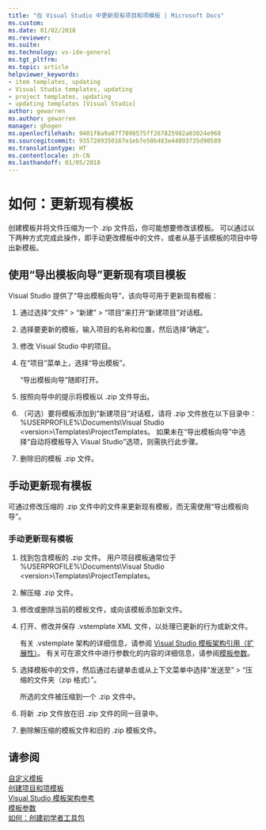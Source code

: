 ```yaml
---
title: "在 Visual Studio 中更新现有项目和项模板 | Microsoft Docs"
ms.custom: 
ms.date: 01/02/2018
ms.reviewer: 
ms.suite: 
ms.technology: vs-ide-general
ms.tgt_pltfrm: 
ms.topic: article
helpviewer_keywords:
- item templates, updating
- Visual Studio templates, updating
- project templates, updating
- updating templates [Visual Studio]
author: gewarren
ms.author: gewarren
manager: ghogen
ms.openlocfilehash: 9401f8a9a07f7098575ff267825982a03024e968
ms.sourcegitcommit: 9357209350167e1eb7e50b483e44893735d90589
ms.translationtype: HT
ms.contentlocale: zh-CN
ms.lasthandoff: 01/05/2018
---
```

# <a name="how-to-update-existing-templates"></a>如何：更新现有模板

创建模板并将文件压缩为一个 .zip 文件后，你可能想要修改该模板。 可以通过以下两种方式完成此操作，即手动更改模板中的文件，或者从基于该模板的项目中导出新模板。

## <a name="using-the-export-template-wizard-to-update-an-existing-project-template"></a>使用“导出模板向导”更新现有项目模板

Visual Studio 提供了“导出模板向导”，该向导可用于更新现有模板：

1. 通过选择“文件” > “新建” > “项目”来打开“新建项目”对话框。

1. 选择要更新的模板，输入项目的名称和位置，然后选择“确定”。

1. 修改 Visual Studio 中的项目。

1. 在“项目”菜单上，选择“导出模板”。

    “导出模板向导”随即打开。

1. 按照向导中的提示将模板以 .zip 文件导出。

1. （可选）要将模板添加到“新建项目”对话框，请将 .zip 文件放在以下目录中：%USERPROFILE%\Documents\Visual Studio \<version\>\Templates\ProjectTemplates。 如果未在“导出模板向导”中选择“自动将模板导入 Visual Studio”选项，则需执行此步骤。

1. 删除旧的模板 .zip 文件。

## <a name="manually-updating-an-existing-template"></a>手动更新现有模板

可通过修改压缩的 .zip 文件中的文件来更新现有模板，而无需使用“导出模板向导”。

### <a name="to-manually-update-an-existing-template"></a>手动更新现有模板

1. 找到包含模板的 .zip 文件。 用户项目模板通常位于 %USERPROFILE%\Documents\Visual Studio \<version\>\Templates\ProjectTemplates。

1. 解压缩 .zip 文件。

1. 修改或删除当前的模板文件，或向该模板添加新文件。

1. 打开、修改并保存 .vstemplate XML 文件，以处理已更新的行为或新文件。

    有关 .vstemplate 架构的详细信息，请参阅 [Visual Studio 模板架构引用（扩展性）](../extensibility/visual-studio-template-schema-reference.md)。 有关可在源文件中进行参数化的内容的详细信息，请参阅[模板参数](../ide/template-parameters.md)。

1. 选择模板中的文件，然后通过右键单击或从上下文菜单中选择“发送至” > “压缩的文件夹（zip 格式）”。

    所选的文件被压缩到一个 .zip 文件中。

1. 将新 .zip 文件放在旧 .zip 文件的同一目录中。

1. 删除解压缩的模板文件和旧的 .zip 模板文件。

## <a name="see-also"></a>请参阅

[自定义模板](../ide/customizing-project-and-item-templates.md)  
[创建项目和项模板](../ide/creating-project-and-item-templates.md)  
[Visual Studio 模板架构参考](../extensibility/visual-studio-template-schema-reference.md)  
[模板参数](../ide/template-parameters.md)  
[如何：创建初学者工具包](../ide/how-to-create-starter-kits.md)